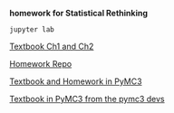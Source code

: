 **homework for Statistical Rethinking**

```
jupyter lab
```

[Textbook Ch1 and Ch2](http://xcelab.net/rmpubs/sr2/statisticalrethinking2_chapters1and2.pdf)

[Homework Repo](https://github.com/rmcelreath/statrethinking_winter2019)

[Textbook and Homework in PyMC3](https://github.com/gbosquechacon/statrethink_course_in_pymc3)

[Textbook in PyMC3 from the pymc3 devs](https://github.com/pymc-devs/resources/blob/master/Rethinking/Chp_04.ipynb)